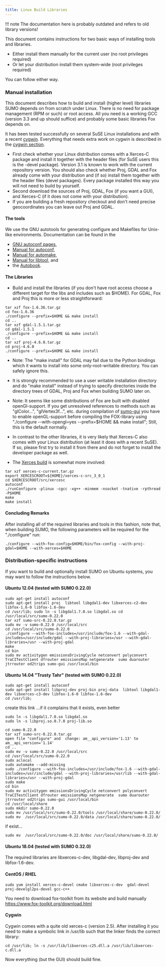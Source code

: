 ```yaml
---
title: Linux Build Libraries
---
```


!!! note
    The documentation here is probably outdated and refers to old library versions!

This document contains instructions for two basic ways of installing
tools and libraries.

- Either install them manually for the current user (no root
  privileges required)
- Or let your distribution install them system-wide (root privileges
  required)

You can follow either way.

### Manual installation

This document describes how to build and install (higher level)
libraries SUMO depends on from scratch under Linux. There is no need for
package management (RPM or such) or root access. All you need is a
working GCC (version 3.3 and up should suffice) and probably some basic
libraries Fox depends on.

It has been tested successfully on several SuSE Linux installations and
with a recent [cygwin](https://www.cygwin.org). Everything that needs
extra work on cygwin is described in the [cygwin
section](#cygwin).

- First check whether your Linux distribution comes with a Xerces-C
  package and install it together with the header files (for SuSE
  users this is the -devel package). Version 3.1 is known to work with
  the current repository version. You should also check whether Proj,
  GDAL and Fox already come with your distribution and (if so) install
  them together with the header files (devel packages). Every package
  installed this way you will not need to build by yourself.
- Second download the sources of Proj, GDAL, Fox (if you want a GUI),
  and Xerces-C (if it does not come with your distribution).
- If you are building a fresh repository checkout and don't need
  precise geocoordinates you can leave out Proj and GDAL.

#### The tools

We use the GNU autotools for generating configure and Makefiles for
Unix-like environments. Documentation can be found in the

- [GNU autoconf pages](https://www.gnu.org/software/autoconf/),
- [Manual for autoconf](https://www.gnu.org/software/autoconf/manual/),
- [Manual for
  automake](https://www.gnu.org/software/automake/),
- [Manual for
  libtool](https://www.gnu.org/software/libtool/manual/libtool.html), and
- the
  [Autobook](https://sourceware.org/autobook/).

#### The Libraries

- Build and install the libraries (if you don't have root access
  choose a different target for the libs and includes such as $HOME).
  For GDAL, Fox and Proj this is more or less straightforward:

```
tar xzf fox-1.6.36.tar.gz
cd fox-1.6.36
./configure --prefix=$HOME && make install
cd ..
tar xzf gdal-1.5.1.tar.gz
cd gdal-1.5.1
./configure --prefix=$HOME && make install
cd ..
tar xzf proj-4.6.0.tar.gz
cd proj-4.6.0
./configure --prefix=$HOME && make install
```

- Note: The "make install" for GDAL may fail due to the Python
  bindings which it wants to install into some only-root-writable
  directory. You can safely ignore this.
- It is strongly recommended to use a user writable installation
  directory and do "make install" instead of trying to specify
  directories inside the directory trees of GDAL, Proj and Fox when
  building SUMO later on.
- Note: It seems like some distributions of Fox are built with
  disabled openGl-support. If you get unresolved references to methods
  such as "glColor...", "glVertex3f...", etc. during compilation of
  [sumo-gui](../sumo-gui.md) you have to enable openGL-support
  before compiling the FOX-library using "./configure
  --with-opengl=yes --prefix=$HOME && make install"; Still, this is
  the default normally.



- In contrast to the other libraries, it is very likely that Xerces-C
  also comes with your Linux distribution (at least it does with a
  recent SuSE). If so, please first try to install it from there and
  do not forget to install the developer package as well.
- The [Xerces
  build](https://xerces.apache.org/xerces-c/build-3.html) is
  somewhat more involved:

```
tar xzf xerces-c-current.tar.gz
export XERCESCROOT=${HOME}/xerces-c-src_3_0_1
cd $XERCESCROOT/src/xercesc
autoconf
./runConfigure -plinux -cgcc -xg++ -minmem -nsocket -tnative -rpthread -P$HOME
make
make install
```

#### Concluding Remarks

After installing all of the required libraries and tools in this
fashion, note that, when building SUMO, the following parameters will be
required for the "./configure" run:

```
./configure --with-fox-config=$HOME/bin/fox-config --with-proj-gdal=$HOME --with-xerces=$HOME
```

### Distribution-specific instructions

If you want to build and optionally install SUMO on Ubuntu systems, you
may want to follow the instructions below.

#### Ubuntu 12.04 (tested with SUMO 0.22.0)

```
sudo apt-get install autoconf
sudo apt-get install proj  libtool libgdal1-dev libxerces-c2-dev libfox-1.6-0 libfox-1.6-dev
cd /usr/lib; sudo ln -s libgdal1.7.0.so libgdal.so cd /usr/local/src/sumo-0.22.0
tar xzf sumo-src-0.22.0.tar.gz
sudo mv -v sumo-0.22.0 /usr/local/src
cd /usr/local/src/sumo-0.22.0
./configure --with-fox-includes=/usr/include/fox-1.6 --with-gdal-includes=/usr/include/gdal --with-proj-libraries=/usr --with-gdal-libraries=/usr --with-proj-gdal
make
cd bin
sudo mv activitygen emissionsDrivingCycle netconvert polyconvert TraCITestClient dfrouter emissionsMap netgenerate  sumo duarouter jtrrouter od2trips sumo-gui /usr/local/bin
```

#### Ubuntu 14.04 "Trusty Tahr" (tested with SUMO 0.22.0)

```
sudo apt-get install autoconf
sudo apt-get install libproj-dev proj-bin proj-data  libtool libgdal1-dev libxerces-c3-dev libfox-1.6-0 libfox-1.6-dev
cd /usr/lib;
```

create this link ...if it complains that it exists, even better

```
sudo ln -s libgdal1.7.0.so libgdal.so
sudo ln -s libproj.so.0.7.0 proj-lib.so
```

```
cd sumo-0.22.0
tar xzf sumo-src-0.22.0.tar.gz
open file "configure" and  change: am__api_version='1.13' to am__api_version='1.14'
cd ..
sudo mv -v sumo-0.22.0 /usr/local/src
cd /usr/local/src/sumo-0.22.0
sudo aclocal
sudo automake --add-missing
sudo ./configure --with-fox-includes=/usr/include/fox-1.6 --with-gdal-includes=/usr/include/gdal --with-proj-libraries=/usr/lib --with-gdal-libraries=/usr --with-proj-gdal
sudo make
cd bin
sudo mv activitygen emissionsDrivingCycle netconvert polyconvert TraCITestClient dfrouter emissionsMap netgenerate  sumo duarouter jtrrouter od2trips sumo-gui /usr/local/bin
cd /usr/local/share
sudo mkdir sumo-0.22.0
sudo mv /usr/local/src/sumo-0.22.0/tools /usr/local/share/sumo-0.22.0/
sudo mv  /usr/local/src/sumo-0.22.0/data /usr/local/share/sumo-0.22.0/
```

if exist...

```
sudo mv  /usr/local/src/sumo-0.22.0/doc /usr/local/share/sumo-0.22.0/
```

#### Ubuntu 18.04 (tested with SUMO 0.32.0)

The required libraries are libxerces-c-dev, libgdal-dev, libproj-dev and
libfox-1.6-dev.

#### CentOS / RHEL

```
sudo yum install xerces-c-devel cmake libxerces-c-dev  gdal-devel proj-develgl2ps-devel gcc-c++
```

You need to download fox-toolkit from its website and build manually
https://www.fox-toolkit.org/download.html

#### Cygwin

Cygwin comes with a quite old xerces-c (version 2.5). After installing
it you need to make a symbolic link in /usr/lib such that the linker
finds the correct library:

```
cd /usr/lib; ln -s /usr/lib/libxerces-c25.dll.a /usr/lib/libxerces-c.dll.a
```

Now everything (but the GUI) should build fine.
